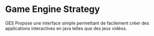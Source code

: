 # Game Engine Strategy
GES Propose une interface simple permettant de facilement créer des applications interactives en java telles que des jeux vidéos.
